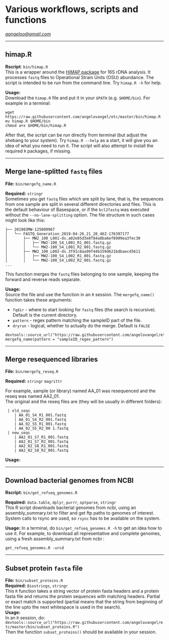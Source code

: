 # Various workflows, scripts and functions

*aangeloo@gmail.com*

***

## himap.R

**Rscript**: `bin/himap.R`   
This is a wrapper around the [HiMAP package](https://www.biorxiv.org/content/10.1101/565572v1) for 16S rDNA analysis. It processes `fastq` files to Operational Strain Units (OSU) abundance. The script is intended to be run from the command line. Try `himap.R -h` for help.   

**Usage:**   
Download the `himap.R` file and put it in your `$PATH` (e.g. `$HOME/bin`). For example in a terminal:   

```{r}
wget https://raw.githubusercontent.com/angelovangel/etc/master/bin/himap.R
mv himap.R $HOME/bin
chmod a+x $HOME/bin/himap.R
```

After that, the script can be run directly from terminal (but adjust the shebang to your system). Try `himap.R --help` as a start, it will give you an idea of what you need to run it. The script will also attempt to install the required `R` packages, if missing.

***

## Merge lane-splitted `fastq` files

**File:** `bin/mergefq_name.R`   

**Required:** `stringr`   
Sometimes you get `fastq` files which are split by lane, that is, the sequences from one sample are split in several different directories and files. This is the default behaviour of Basespace, or if the `bcl2fastq` was executed without the `--no-lane-splitting` option. The file structure in such cases might look like this:

```
├── 201903MW-125089967
│   └── FASTQ_Generation_2019-04-26_21_28_46Z-176397177
│       ├── MW2_100_L001-ds.a02e85d3e8f84a8ba6ef8909ea3fec30
│       │   ├── MW2-100_S4_L001_R1_001.fastq.gz
│       │   └── MW2-100_S4_L001_R2_001.fastq.gz
│       ├── MW2_100_L002-ds.3f91c8aa99f44b159d621bdbaecd5611
│       │   ├── MW2-100_S4_L002_R1_001.fastq.gz
│       │   └── MW2-100_S4_L002_R2_001.fastq.gz
...
```

This function merges the `fastq` files belonging to one sample, keeping the forward and reverse reads separate.

**Usage:**   
Source the file and use the function in an `R` session. The `mergefq_name()` function takes these arguments:   

- `fqdir` - where to start looking for `fastq` files (the search is recursive). Default is the current directory.     
- `pattern` - regex pattern matching the sampleID part of the file.    
- `dryrun` - logical, whether to actually do the merge. Default is `FALSE`      

```{r}
devtools::source_url("https://raw.githubusercontent.com/angelovangel/etc/master/bin/mergefq_name.R") 
mergefq_name(pattern = "sampleID_regex_pattern")
```

***

## Merge resequenced libraries

**File:** `bin/mergefq_reseq.R`       

**Required:**  `stringr` `magrittr`   

For example, sample (or library) named AA_01 was resequenced and the reseq was named AA2_01.   
The original and the reseq files are (they will be usually in different folders):   

```
 | old_seqs
    | AA_01_S4_R1_001.fastq
    | AA_01_S4_R2_001.fastq
    | AA_02_S5_R1_001.fastq
    | AA_02_S5_R2_00 1.fastq
 | new_seqs
    | AA2_01_S7_R1_001.fastq
    | AA2_01_S7_R2_001.fastq
    | AA2_02_S8_R1_001.fastq
    | AA2_02_S8_R2_001.fastq
```

**Usage:**   

***

## Download bacterial genomes from NCBI

**Rscript:** `bin/get_refseq_genomes.R`   

**Required:** `data.table`, `dplyr`, `purrr`, `optparse`, `stringr`   
This R script downloads bacterial genomes from ncbi, using an assembly_summary.txt to filter and get ftp paths to genomes of interest. System calls to rsync are used, so `rsync` has to be available on the system.   

**Usage:**
In a terminal, do `bin/get_refseq_genomes.R -h` to get an idea how to use it. For example, to download all representative and complete genomes, using a fresh assembly_summary.txt from ncbi : 

```
get_refseq_genomes.R -urcd
```

***


## Subset protein `fasta` file

**File:** `bin/subset_proteins.R`   
**Required:** `Biostrings`, `stringr`   
This `R` function takes a string vector of protein fasta headers and a protein fasta file and returns the protein sequences with matching headers. Partial or exact match is supported (partial means that the string from beginning of the line upto the next whitespace is used in the search).   
**Usage:**   
In an `R` session, do:
`devtools::source_url("https://raw.githubusercontent.com/angelovangel/etc/master/bin/subset_proteins.R")`   
Then the function `subset_proteins()` should be available in your session.
